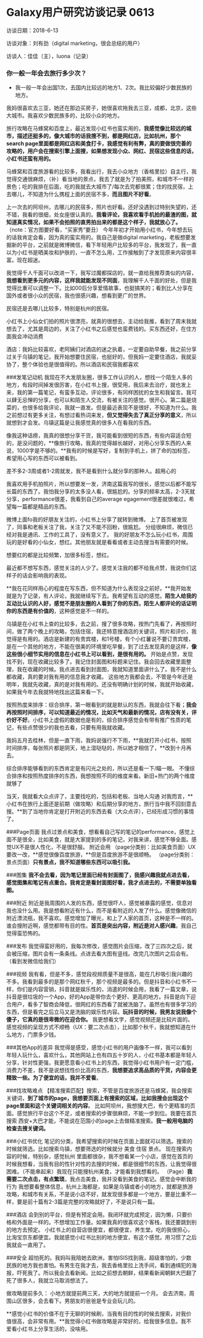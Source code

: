 # Galaxy用户研究访谈记录 0613

访谈日期：2018-6-13

访谈对象：刘有劲（digital marketing，很会总结的用户）

访谈人：佳佳（主），luona（记录）

### 你一般一年会去旅行多少次？
* 我一般一年会出国1次，去国内比较远的地方1、2次。我比较偏好少数民族的地方。

我妈很喜欢去三亚，她还在那边买房子，她很喜欢拖我去三亚，成都，北京，这些大城市。我喜欢少数民族多的，比较小众的地方。

旅行攻略在马蜂窝和百度上，最近发现小红书也蛮实用的，**我感觉像比较远的城市，描述还挺多的，像大城市的话我搜不到，都是网红店，比如杭州，那个search page里面都是网红店和美食打卡，我感觉有利有弊，真的要做很完善的攻略的，用户会在搜索引擎上面搜，如果想发现小众、网红、民宿这些信息的话，小红书还蛮有用的。**

马蜂窝和百度旅游看的比较多，我看出行，我去小众地方（香格里拉）自主行，我觉得交通很麻烦，（补）看当地的景点，我去了就是为了拍美照，和城市不一样的景色；吃的我排在后面，吃的我就去大城市了/每次去完都很累；住的找民宿，上去哪儿，不知道为什么携程上面的民宿不多，**而且图片不好看**。

上一次去的阿坝州，去哪儿的民宿多，照片也好看。还好没遇到过特别失望的，还不错，我看的很细，处女座很认真的。**我看评论，我喜欢看手机拍的最渣的图，就知道真实情况，如果不会拍照的直男拍出来的都是这个样子，我就放心了。** （note：官方图要好看，“买家秀”要丑）
今年年初才开始用小红书，今年想去玩的话我肯定会看，因为真的蛮实用的。我自己是做digital marketing，老板想要发掘新的平台，之前就是微博微信，看下年轻用户比较多的平台，我发现了，我一直以为小红书是晒美妆和护肤的，一直不怎么用，工作接触到了才发现原来内容很丰富。现在超迷。

我觉得千人千面可以改进一下，我写过魔都探店的，就一直给我推荐类似的内容，**我想看到更多元的内容，这样我就能发现不同面**，我理解千人千面的好处，但是我觉得比重可以调整一下。比如00后分享爱情故事，也挺搞笑的；看到比人分享在国外或者很小众的民宿，我也很感兴趣，想看到更广的世界。

民宿还是去哪儿比较多，特别是杭州的民宿。

小红书上小仙女们拍的照片很漂亮，就真的很想去，主动给我推，看到了周末我就想去了，尤其是周边的，关注了小红书之后感觉也蛮费钱的。买东西还好，在住方面我会冲动消费

酒店：我妈比较喜欢，老阿姨们对酒店的迷之执着，一定要自助早餐，我之前分享过关于乌镇的笔记，我开始想要住民宿，也挺好的，但我妈一定要住酒店，我就妥协了，整个体验也是很值得的。所以酒店和民宿我都喜欢

###发笔记动机
我现在不大发朋友圈，很多工作认识的人，想找一个陌生人多的地方，有段时间掉发很厉害，在小红书上搜，很受用，我后来去治疗，就也发上来，我的第一篇笔记，有蛮多互动，评论很多，有同样困扰的女生和我留言。我可以肆无忌惮的分享，也可以和陌生人交流，有被关注的感觉。很开心。第二篇是烧菜的，也很多给我评论，我就一直发。但是最近表现不是很好，不知道为什么。我之前想过有更多关注，有想过看热词来发，**但又觉得失去了真正分享的意义**，所以就想到才会发。乌镇这篇是让我感觉真的很多人在看我的东西。

像我这种话痨，我真的很想分享干货，我可能看到很短的东西，有些内容适合短的，是没问题的，**像旅行攻略，我真的觉得越长越好，对用心分享东西的人来说，1000字是不够的。**我有的时候是写好，复制到手机上，拼了命的加标签，希望用心写的东西可以被看到。

差不多2-3周或者1-2周就发，我不是看到什么就分享的那种人。超用心的

我喜欢用手机拍照片，所以想要发一发，济南这篇我写的很长，感觉以后都不能写长篇的东西了。我怕我分享的太多没人看，很尴尬的。分享的频率太高，2-3天就分享，performance很差，我看到自己的average egagement很差就很难过，希望每一篇都是精品的东西。

微博上面fo我的好朋友关注的，小红书上分享了就转到微博。
上了首页被发现了，同事和老板关注了我，关注了又不能不回粉，很尴尬。
分组很麻烦，微信已经对我是通讯、工作的工具了，没有意义了。
我的好朋友不怎么玩小红书，周围玩的是好看的小仙女，想红。其他朋友就是看看或者主动去搜当有需要的时候。

想要红的都是比较频繁，加很多标签，想红。

最近都不想写东西，感觉关注的人少了。感觉关注我的都不给我点赞，我说你们这样子的话会影响我的表现。

**我在花同样用心的程度在写东西，但不知道为什么表现没之前好。**我开始发就是为了记录，有人评论，我就继续写下去。我希望有互动的感觉。**陌生人给我的互动比认识的人好，感觉不是朋友圈的人看到了你的东西，陌生人都评论的话证明你的东西是有价值的**，这种感觉是不一样的。

乌镇是在小红书上查的比较多，去之前，搜了很多攻略，按热门先看了，再按照时间，做了两个晚上的攻略，包括住宿，我还特意搜酒店的关键词，照片和评价，我觉得是有用的。酒店是新建的有贵宾楼，和1号楼，有个小红薯说不要订贵宾楼，是在一个其他的地方，不能在很美的环境里吃早餐，到了过去发现真的是这样，**像这些很小细节实用的信息在小红书上可以看到，是很有用的。**
开始是点赞，发现找不到，现在收藏比较多了。我记住封面图和标题来记住。我会回去收藏里面整理，我在收藏的时候。我点进去看到封面图，我就知道里面讲什么了。我不是什么都收藏，真的要对我有用的信息我才收藏。
这些地方我都会去，不管是今年还是明年，我就先收藏，真的是对我有用的。还没有明确计划的时候，我就开始收藏，如果我今年去我就特地找出这篇来看一下。

按照热度来排序：综合排序，第一眼看到的就是默认的东西，我就会往下看；**我会再按照时间排序，可以知道最近的情况，比如天气和最新的情况，店有没有关，评价好不好**。小红书上虚假的数据也是有的，综合排序感觉会有带有推广性质的笔记，有些点赞很少的我也去看，只要有用我就收藏。

我妈五月去桂林，但是一直下雨，我妈说强行不下雨，**我就打开小红书，按照时间排序，每张照片都是阴天，地上湿哒哒的，所以她才相信了，**改到十月再去。

综合排序能够看到的东西肯定是有闪光之处的，所以还是看一下/瞄一眼。
不懂综合排序和按照热度排序的东西，我想按照不同的维度来看。新旧+热门的两个维度就够了

当天，我就看大众点评了，主要找吃的，包括和老板、当地人沟通
对我而言，**小红书在旅行上面还是前期（做攻略）和后期分享的地方，旅行当中我不回刻意去搜。**到了当地你肯定是打开附近的东西去看（大众点评），已经形成习惯的事情了。

###Page页面
我点过景点和美食，想看看自己写的笔记的performance，感觉上面不是很全，比如美食，就是大家提到的多的笔记，对我来讲，感觉不够全面。感觉UX不是很人性化，不是很舒服。
附近会用
（page分类别：比如美食页面）UX要改一改，**感觉很像百度旅游，**但是百度旅游不是很顺畅。
（page分类别：景点页面）**只有景点，我不知道哪些东西可以吸引我。**

###图集
**我不会去看，因为笔记里面已经有封面图了，我感兴趣我就点进去看，感觉图集和笔记有点重合。我肯定是看封面图好看，我才点进去的，不需要单独看图。**

###附近
附近是我周围的人发的东西，感觉很吓人，感觉被暴露的感觉，信息对我也没什么用。我是想看附近有什么，而不是看附近的人发了什么。感觉像微信的附近漂流瓶，我不喜欢。感觉增加了曝光，和上了人家的首页，这种是不一样的。谁会搜附近啊，感觉都带有目的性。**首页是突出内容，附近是对人感兴趣**，我自己觉得蛮恐怖的。

###发布
我觉得蛮好用的，我每次修改，感觉图片会压缩，改了三四次之后，就会被压缩，图片会有一条条线。点进去看大图有竖线。改完几次图片之后会有。（看到发微信给我们）

###视频
我有看，但是不多，感觉段视频质量不是很高，能在几秒吸引我兴趣的不多。我看到最多的是那个网红秋千，那个视频是最多的。但是抖音和小红书不一样，你们是内容营销，抖音就是娱乐性的，消遣的时候会用，我看了一篇文章，说抖音是很垃圾的一个App，好的App是带你去个更好、更高的地方。抖音是向下迎合用户，看多了智商会降低，很网红的东西看了就被洗脑了。虽然也有很多学习的东西，但是看完之后立马又是洗脑的娱乐性内容。**玩抖音的时候，我男友说我像个傻子，它真的是很卑微的在迎合你。**
我更想看文字，感觉视频还是比较片面的。感觉视频的呈现方式不顺畅（UX：要二次点击），比如那个秋千，我就想知道在什么地方，门票多少钱。

###其他App的差异
我觉得是感受，感觉小红书的用户画像不一样，我可以看到年轻人玩什么，喜欢什么，其他网站上也有四五十岁的人，小红书基本都是年轻人分享，针对性更强，我更愿意看小红书上的东西，我觉得小红书用户有一定门槛，消费力不差，我不是说想找性价比高的东西，**我想要追求高品质的干货，内容会更精致一些。为了便宜的话，我并不爱看**。

###找攻略难点
【精准搜索匹配】搜索，不管是百度旅游还是马蜂窝，我会搜索关键词，**到了城市的page，我想要页面上有搜索的区域，比如我搜会出现这个page里面和这个关键词相关的内容**。
比如阿坝州，我想搜大巴，有个更精准的页面。感觉旅行平台这个不足，或者搜索的步骤很麻烦，不能一步到位。我要在首页搜索 西安+大巴才能，不能说在范围小的page上去做精准搜索。**我一般用电脑的检查去搜关键词。**

###小红书优化
笔记的分类，我希望搜索的时候在页面上面就可以筛选。搜索的时候就筛选。比如搜索乌镇，想要筛选的时候就分 美食 住宿 景点。
现在搜索内容的时候，特别杂，感觉杭州 里面都很杂，我不想看某一个小店，感觉在首页的时候我想看，当我有目的性针对性的去搜的时候，都是很细节的东西，让我觉得很困难。（不能串起来）我现在只能搜杭州美食，才能看到我想看的。
（Page）**我需要二次点击，有点繁琐**，我点击美食，我并没看到美食的笔记。感觉会中断我的行为
我想要看整体信息，杭州上海都是，如果是乌镇或者小的地方，就都是旅游攻略，和城市有关系，不是说小店不好，就发现很多都是一个地方，要是比重不一样，要是前十篇有2-3篇是完整的攻略就好了，不是说只有一篇。

###酒店
会到别的平台，但是有预定会用。我闭环就完成预定，因为懒，只要价格和外面是一样的。不想增加工作量。如果我真的很喜欢这个客栈，我还要跳到别的地方去预定。
小红书上的自营店很便宜，都很便宜，养生堂。吃的我很担心，比淘宝京东都便宜。我就感觉小红书比别的地方便宜，有这个感觉。用习惯了之后我就会一直用了。

###安全
超怕死的。我妈叫我陪她去欧洲，害怕ISIS找到我，超级害怕的，少数民族的地方我也害怕。有男生在我才去，我去香格里拉上洗手间，看到通缉犯的海报，吓死我了。所以我会去看新闻。比如之前想去朝鲜，结果看新闻朝鲜大巴翻了死了很多人，我就立马取消想法了。

做攻略提前多久：
小地方就提前两三天，大的地方就提前一个月。
会去济南，周围山区很多，会去看下。男朋友的爸爸是专业会玩儿的。

**感觉小红书的价值不在于无聊的时候刷，当我有目的性的时候去搜索，对我价值很高，会非常有用。**我觉得小红书做攻略是非常好的，给我很多信息。我不爱看小红书上分享生活的，没啥用。